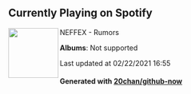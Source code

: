 ## Currently Playing on Spotify

[<img align="left" width="100" src="https://i.scdn.co/image/ab67616d0000b273d5568dedd90ea5dcc0fd063a">](https://open.spotify.com/album/7IOiagLHQmBE6XPpYPSQMF)

NEFFEX - Rumors

**Albums**: Not supported

Last updated at 02/22/2021 16:55

#### Generated with [20chan/github-now](https://github.com/20chan/github-now)


<!--
**20chan/20chan** is a ✨ _special_ ✨ repository because its `README.md` (this file) appears on your GitHub profile.

Here are some ideas to get you started:

- 🔭 I’m currently working on ...
- 🌱 I’m currently learning ...
- 👯 I’m looking to collaborate on ...
- 🤔 I’m looking for help with ...
- 💬 Ask me about ...
- 📫 How to reach me: ...
- 😄 Pronouns: ...
- ⚡ Fun fact: ...
-->
